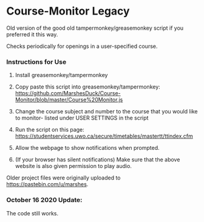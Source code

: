 # Course-Monitor Legacy

Old version of the good old tampermonkey/greasemonkey script if you preferred it this way.


Checks periodically for openings in a user-specified course. 

### Instructions for Use

1. Install greasemonkey/tampermonkey
 
2. Copy paste this script into greasemonkey/tampermonkey: <https://github.com/MarshesDuck/Course-Monitor/blob/master/Course%20Monitor.js>
 
3. Change the course subject and number to the course that you would like to monitor- listed under USER SETTINGS in the script
 
4. Run the script on this page: <https://studentservices.uwo.ca/secure/timetables/mastertt/ttindex.cfm>

5. Allow the webpage to show notifications when prompted. 
 
6. (If your browser has silent notifications)
Make sure that the above website is also given permission to play audio.


Older project files were originally uploaded to https://pastebin.com/u/marshes.


### October 16 2020 Update: 
The code still works.
